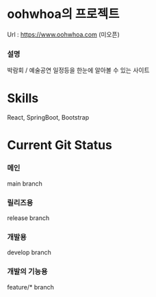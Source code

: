 # oohwhoa의 프로젝트
Url : https://www.oohwhoa.com (미오픈)
### 설명
박람회 / 예술공연 일정등을 한눈에 알아볼 수 있는 사이트

# Skills
React, SpringBoot, Bootstrap

# Current Git Status
### 메인 
main branch

### 릴리즈용
release branch

### 개발용
develop branch

### 개발의 기능용
feature/* branch